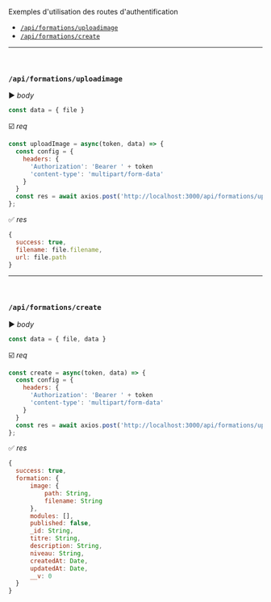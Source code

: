 Exemples d'utilisation des routes d'authentification
- [`/api/formations/uploadimage`](#apiformationsuploadimage)
- [`/api/formations/create`](#apiformationscreate)

<hr />
<br />

### `/api/formations/uploadimage`
:arrow_forward: *body*
```javascript
const data = { file }
```
:ballot_box_with_check: *req*
```javascript
const uploadImage = async(token, data) => {
  const config = {
    headers: {
      'Authorization': 'Bearer ' + token
      'content-type': 'multipart/form-data'
    }
  }
  const res = await axios.post('http://localhost:3000/api/formations/uploadimage', data, config );
};
```
:white_check_mark: *res*
```javascript
{
  success: true,
  filename: file.filename,
  url: file.path
}
```
<hr />
<br />

### `/api/formations/create`
:arrow_forward: *body*
```javascript
const data = { file, data }
```
:ballot_box_with_check: *req*
```javascript
const create = async(token, data) => {
  const config = {
    headers: {
      'Authorization': 'Bearer ' + token
      'content-type': 'multipart/form-data'
    }
  }
  const res = await axios.post('http://localhost:3000/api/formations/uploadimage', data, config );
};
```
:white_check_mark: *res*
```javascript
{
  success: true,
  formation: {
      image: {
          path: String,
          filename: String
      },
      modules: [],
      published: false,
      _id: String,
      titre: String,
      description: String,
      niveau: String,
      createdAt: Date,
      updatedAt: Date,
      __v: 0
  }
}
```

